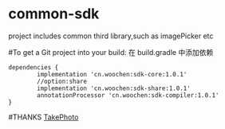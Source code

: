 # common-sdk
project includes common third library,such as imagePicker etc

#To get a Git project into your build:
 在 build.gradle 中添加依赖

	dependencies {
	        implementation 'cn.woochen:sdk-core:1.0.1'
	        //option:share
	        implementation 'cn.woochen:sdk-share:1.0.1'
	        annotationProcessor 'cn.woochen:sdk-compiler:1.0.1'
	}

#THANKS
[TakePhoto](https://github.com/crazycodeboy/TakePhoto)
